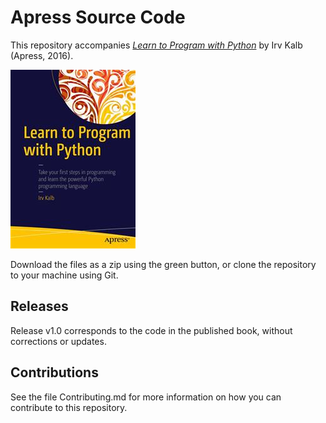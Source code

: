 # Apress Source Code

This repository accompanies [*Learn to Program with Python*](http://www.apress.com/9781484218686) by Irv Kalb (Apress, 2016).

![Cover image](9781484218686.jpg)

Download the files as a zip using the green button, or clone the repository to your machine using Git.

## Releases

Release v1.0 corresponds to the code in the published book, without corrections or updates.

## Contributions

See the file Contributing.md for more information on how you can contribute to this repository.
